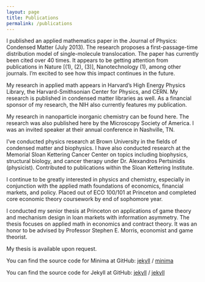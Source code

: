 ```yaml
---
layout: page
title: Publications
permalink: /publications
---
```


I published an applied mathematics paper in the Journal of Physics: Condensed Matter (July 2013). The research proposes a first-passage-time distribution model of single-molecule translocation. The paper has currently been cited over 40 times. It appears to be getting attention from publications in Nature [(1), (2), (3)], Nanotechnology (1), among other journals. I’m excited to see how this impact continues in the future.

My research in applied math appears in Harvard’s High Energy Physics Library, the Harvard-Smithsonian Center for Physics, and CERN. My research is published in condensed matter libraries as well. As a financial sponsor of my research, the NIH also currently features my publication.

My research in nanoparticle inorganic chemistry can be found here. The research was also published here by the Microscopy Society of America. I was an invited speaker at their annual conference in Nashville, TN.

I’ve conducted physics research at Brown University in the fields of condensed matter and biophysics. I have also conducted research at the Memorial Sloan Kettering Cancer Center on topics including biophysics, structural biology, and cancer therapy under Dr. Alexandros Pertsinidis (physicist). Contributed to publications within the Sloan Kettering Institute.

I continue to be greatly interested in physics and chemistry, especially in conjunction with the applied math foundations of economics, financial markets, and policy. Placed out of ECO 100/101 at Princeton and completed core economic theory coursework by end of sophomore year.

I conducted my senior thesis at Princeton on applications of game theory and mechanism design in loan markets with information asymmetry. The thesis focuses on applied math in economics and contract theory. It was an honor to be advised by Professor Stephen E. Morris, economist and game theorist.

My thesis is available upon request.

You can find the source code for Minima at GitHub:
[jekyll][jekyll-organization] /
[minima](https://github.com/jekyll/minima)

You can find the source code for Jekyll at GitHub:
[jekyll][jekyll-organization] /
[jekyll](https://github.com/jekyll/jekyll)


[jekyll-organization]: https://github.com/jekyll
